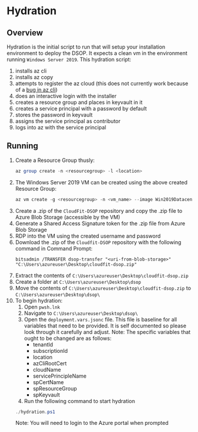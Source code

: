 # Hydration

## Overview

Hydration is the initial script to run that will setup your installation environment to deploy the DSOP. It expects a clean vm in the environment running `Windows Server 2019`. This hydration script:
1. installs az cli
2. installs az copy
3. attempts to register the az cloud (this does not currently work because of a [bug in az cli](https://github.com/Azure/azure-cli/issues/14653))
4. does an interactive login with the installer
5. creates a resource group and places in keyvault in it
6. creates a service principal with a password by default
7. stores the password in keyvault
8. assigns the service principal as contributor
9. logs into az with the service principal

## Running

1. Create a Resource Group thusly:
   ```powershell
   az group create -n <resourcegroup> -l <location>
   ```
2. The Windows Server 2019 VM can be created using the above created Resource Group:
   ```powershell
   az vm create -g <resourcegroup> -n <vm_name> --image Win2019Datacenter --admin-username azureuser
   ```
3. Create a .zip of the `CloudFit-DSOP` repository and copy the .zip file to Azure Blob Storage (accessible by the VM)
4. Generate a Shared Access Signature token for the .zip file from Azure Blob Storage
5. RDP into the VM using the created username and password
6. Download the .zip of the `Cloudfit-DSOP` repository with the following command in Command Prompt:
   ```
   bitsadmin /TRANSFER dsop-transfer "<uri-from-blob-storage>" "C:\Users\azureuser\Desktop\cloudfit-dsop.zip"
   ```
7. Extract the contents of `C:\Users\azureuser\Desktop\cloudfit-dsop.zip`
8. Create a folder at `C:\Users\azureuser\Desktop\dsop`
9. Move the contents of `C:\Users\azureuser\Desktop\cloudfit-dsop.zip` to `C:\Users\azureuser\Desktop\dsop\`
10. To begin hydration:
    1. Open `pwsh.lnk`
    2. Navigate to `C:\Users\azureuser\Desktop\dsop\`
    3. Open the `deployment.vars.jsonc` file. This file is baseline for all variables that need to be provided. It is self documented so please look through it carefully and adjust. 
    Note: The specific variables that ought to be changed are as follows:
        - tenantId
        - subscriptionId
        - location
        - azCliRootCert
        - cloudName
        - servicePrincipleName
        - spCertName
        - spResourceGroup
        - spKeyvault
    4. Run the following command to start hydration
    ```powershell
    ./hydration.ps1
    ```
    Note: You will need to login to the Azure portal when prompted
